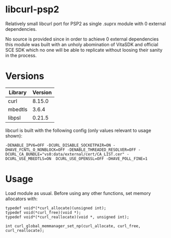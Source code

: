 # libcurl-psp2
Relatively small libcurl port for PSP2 as single .suprx module with 0 external dependencies.

No source is provided since in order to achieve 0 external dependencies this module was built with an unholy abomination of VitaSDK and official SCE SDK which no one will be able to replicate without loosing their sanity in the process.

# Versions

| Library  | Version |
| ------------- | ------------- |
| curl  | 8.15.0  |
| mbedtls  | 3.6.4  |
| libpsl  | 0.21.5 |

libcurl is built with the following config (only values relevant to usage shown):

```-DENABLE_IPV6=OFF -DCURL_DISABLE_SOCKETPAIR=ON -DHAVE_FCNTL_O_NONBLOCK=OFF -DENABLE_THREADED_RESOLVER=OFF -DCURL_CA_BUNDLE="vs0:data/external/cert/CA_LIST.cer" -DCURL_USE_MBEDTLS=ON  DCURL_USE_OPENSSL=OFF -DHAVE_POLL_FINE=1```

# Usage

Load module as usual. Before using any other functions, set memory allocators with:

```
typedef void*(*curl_allocate)(unsigned int);
typedef void(*curl_free)(void *);
typedef void*(*curl_reallocate)(void *, unsigned int);

int curl_global_memmanager_set_np(curl_allocate, curl_free, curl_reallocate);
```
